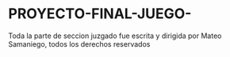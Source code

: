 # PROYECTO-FINAL-JUEGO-
Toda la parte de seccion juzgado fue escrita y dirigida por Mateo Samaniego, todos los derechos reservados
